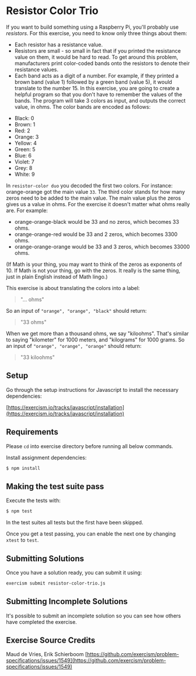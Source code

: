 # Resistor Color Trio

If you want to build something using a Raspberry Pi, you'll probably use _resistors_. For this exercise, you need to know only three things about them:

- Each resistor has a resistance value.
- Resistors are small - so small in fact that if you printed the resistance value on them, it would be hard to read.
  To get around this problem, manufacturers print color-coded bands onto the resistors to denote their resistance values.
- Each band acts as a digit of a number. For example, if they printed a brown band (value 1) followed by a green band (value 5), it would translate to the number 15.
  In this exercise, you are going to create a helpful program so that you don't have to remember the values of the bands. The program will take 3 colors as input, and outputs the correct value, in ohms.
  The color bands are encoded as follows:

* Black: 0
* Brown: 1
* Red: 2
* Orange: 3
* Yellow: 4
* Green: 5
* Blue: 6
* Violet: 7
* Grey: 8
* White: 9

In `resistor-color duo` you decoded the first two colors. For instance: orange-orange got the main value `33`.
The third color stands for how many zeros need to be added to the main value. The main value plus the zeros gives us a value in ohms.
For the exercise it doesn't matter what ohms really are.
For example:

- orange-orange-black would be 33 and no zeros, which becomes 33 ohms.
- orange-orange-red would be 33 and 2 zeros, which becomes 3300 ohms.
- orange-orange-orange would be 33 and 3 zeros, which becomes 33000 ohms.

(If Math is your thing, you may want to think of the zeros as exponents of 10. If Math is not your thing, go with the zeros. It really is the same thing, just in plain English instead of Math lingo.)

This exercise is about translating the colors into a label:

> "... ohms"

So an input of `"orange", "orange", "black"` should return:

> "33 ohms"

When we get more than a thousand ohms, we say "kiloohms". That's similar to saying "kilometer" for 1000 meters, and "kilograms" for 1000 grams.
So an input of `"orange", "orange", "orange"` should return:

> "33 kiloohms"

## Setup

Go through the setup instructions for Javascript to install the necessary
dependencies:

[https://exercism.io/tracks/javascript/installation](https://exercism.io/tracks/javascript/installation)

## Requirements

Please `cd` into exercise directory before running all below commands.

Install assignment dependencies:

```bash
$ npm install
```

## Making the test suite pass

Execute the tests with:

```bash
$ npm test
```

In the test suites all tests but the first have been skipped.

Once you get a test passing, you can enable the next one by changing `xtest` to
`test`.


## Submitting Solutions

Once you have a solution ready, you can submit it using:

```bash
exercism submit resistor-color-trio.js
```

## Submitting Incomplete Solutions

It's possible to submit an incomplete solution so you can see how others have
completed the exercise.

## Exercise Source Credits

Maud de Vries, Erik Schierboom [https://github.com/exercism/problem-specifications/issues/1549](https://github.com/exercism/problem-specifications/issues/1549)

